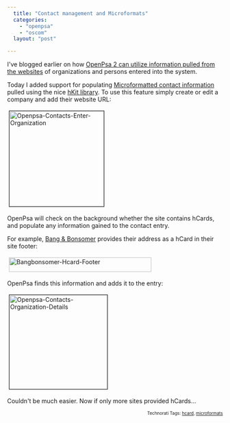 ```yaml
---
  title: "Contact management and Microformats"
  categories: 
    - "openpsa"
    - "oscom"
  layout: "post"

---
```

I've blogged earlier on how <a href="http://bergie.iki.fi/blog/contact-management-in-semantic-web/" title="Contact management in semantic web">OpenPsa 2 can utilize information pulled from the websites</a> of organizations and persons entered into the system.

Today I added support for populating <a href="http://microformats.org/wiki/hcard" title="hCard Microformat">Microformatted contact information</a> pulled using the nice <a href="http://allinthehead.com/hkit" title="Microformat library for PHP">hKit library</a>. To use this feature simply create or edit a company and add their website URL:

<a href="https://s3.eu-central-1.amazonaws.com/bergie-iki-fi/openpsa-contacts-enter-organization.png" onclick="window.open('http://bergie.iki.fi/midcom-serveattachmentguid-99791b34b21311dba253351daf98b86fb86f/openpsa-contacts-enter-organization.png','popup','width=427,height=427,scrollbars=no,resizable=yes,toolbar=no,directories=no,location=no,menubar=no,status=yes,left=0,top=0');return false"><img src="https://s3.eu-central-1.amazonaws.com/bergie-iki-fi/openpsa-contacts-enter-organization-tm.jpg" height="223" width="221" border="1" hspace="4" vspace="4" alt="Openpsa-Contacts-Enter-Organization" /></a>

OpenPsa will check on the background whether the site contains hCards, and populate any information gained to the contact entry.

For example, <a href="http://www.bangbonsomer.com/">Bang &#38; Bonsomer</a> provides their address as a hCard in their site footer:

<img src="https://s3.eu-central-1.amazonaws.com/bergie-iki-fi/bangbonsomer-hcard-footer.jpg" height="34" width="333" border="0" hspace="4" vspace="4" alt="Bangbonsomer-Hcard-Footer" />

OpenPsa finds this information and adds it to the entry:

<a href="https://s3.eu-central-1.amazonaws.com/bergie-iki-fi/openpsa-contacts-organization-details.png" onclick="window.open('http://bergie.iki.fi/midcom-serveattachmentguid-88613160b21311dba3208183f5f73b423b42/openpsa-contacts-organization-details.png','popup','width=377,height=360,scrollbars=no,resizable=yes,toolbar=no,directories=no,location=no,menubar=no,status=yes,left=0,top=0');return false"><img src="https://s3.eu-central-1.amazonaws.com/bergie-iki-fi/openpsa-contacts-organization-details-tm.jpg" height="220" width="229" border="1" hspace="4" vspace="4" alt="Openpsa-Contacts-Organization-Details" /></a>

Couldn't be much easier. Now if only more sites provided hCards...
<p style="text-align:right;font-size:10px;">Technorati Tags: <a href="http://www.technorati.com/tag/hcard" rel="tag">hcard</a>, <a href="http://www.technorati.com/tag/microformats" rel="tag">microformats</a></p>
